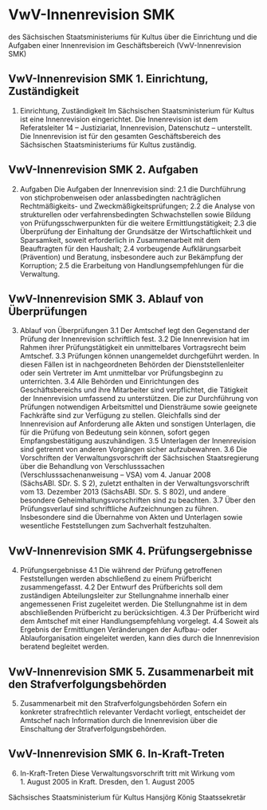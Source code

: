 # VwV-Innenrevision SMK

des Sächsischen Staatsministeriums für Kultus über die Einrichtung und die Aufgaben einer Innenrevision im Geschäftsbereich (VwV-Innenrevision SMK)

## VwV-Innenrevision SMK 1. Einrichtung, Zuständigkeit

1. Einrichtung, Zuständigkeit Im Sächsischen Staatsministerium für Kultus ist eine Innenrevision eingerichtet. Die Innenrevision ist dem Referatsleiter 14 – Justiziariat, Innenrevision, Datenschutz – unterstellt.  Die Innenrevision ist für den gesamten Geschäftsbereich des Sächsischen Staatsministeriums für Kultus zuständig. 
## VwV-Innenrevision SMK 2. Aufgaben

2. Aufgaben Die Aufgaben der Innenrevision sind: 2.1 die Durchführung von stichprobenweisen oder anlassbedingten nachträglichen Rechtmäßigkeits- und Zweckmäßigkeitsprüfungen; 2.2 die Analyse von strukturellen oder verfahrensbedingten Schwachstellen sowie Bildung von Prüfungsschwerpunkten für die weitere Ermittlungstätigkeit; 2.3 die Überprüfung der Einhaltung der Grundsätze der Wirtschaftlichkeit und Sparsamkeit, soweit erforderlich in Zusammenarbeit mit dem Beauftragten für den Haushalt; 2.4 vorbeugende Aufklärungsarbeit (Prävention) und Beratung, insbesondere auch zur Bekämpfung der Korruption; 2.5 die Erarbeitung von Handlungsempfehlungen für die Verwaltung. 
## VwV-Innenrevision SMK 3. Ablauf von Überprüfungen

3. Ablauf von Überprüfungen 3.1 Der Amtschef legt den Gegenstand der Prüfung der Innenrevision schriftlich fest. 3.2 Die Innenrevision hat im Rahmen ihrer Prüfungstätigkeit ein unmittelbares Vortragsrecht beim Amtschef. 3.3 Prüfungen können unangemeldet durchgeführt werden. In diesen Fällen ist in nachgeordneten Behörden der Dienststellenleiter oder sein Vertreter im Amt unmittelbar vor Prüfungsbeginn zu unterrichten. 3.4 Alle Behörden und Einrichtungen des Geschäftsbereichs und ihre Mitarbeiter sind verpflichtet, die Tätigkeit der Innenrevision umfassend zu unterstützen. Die zur Durchführung von Prüfungen notwendigen Arbeitsmittel und Diensträume sowie geeignete Fachkräfte sind zur Verfügung zu stellen. Gleichfalls sind der Innenrevision auf Anforderung alle Akten und sonstigen Unterlagen, die für die Prüfung von Bedeutung sein können, sofort gegen Empfangsbestätigung auszuhändigen. 3.5 Unterlagen der Innenrevision sind getrennt von anderen Vorgängen sicher aufzubewahren. 3.6 Die Vorschriften der Verwaltungsvorschrift der Sächsischen Staatsregierung über die Behandlung von Verschlusssachen (Verschlusssachenanweisung – VSA) vom 4. Januar 2008 (SächsABl. SDr. S. S 2), zuletzt enthalten in der Verwaltungsvorschrift vom 13. Dezember 2013 (SächsABl. SDr. S. S 802), und andere besondere Geheimhaltungsvorschriften sind zu beachten. 3.7 Über den Prüfungsverlauf sind schriftliche Aufzeichnungen zu führen. Insbesondere sind die Übernahme von Akten und Unterlagen sowie wesentliche Feststellungen zum Sachverhalt festzuhalten. 
## VwV-Innenrevision SMK 4. Prüfungsergebnisse

4. Prüfungsergebnisse 4.1 Die während der Prüfung getroffenen Feststellungen werden abschließend zu einem Prüfbericht zusammengefasst. 4.2 Der Entwurf des Prüfberichts soll dem zuständigen Abteilungsleiter zur Stellungnahme innerhalb einer angemessenen Frist zugeleitet werden. Die Stellungnahme ist in dem abschließenden Prüfbericht zu berücksichtigen. 4.3 Der Prüfbericht wird dem Amtschef mit einer Handlungsempfehlung vorgelegt. 4.4 Soweit als Ergebnis der Ermittlungen Veränderungen der Aufbau- oder Ablauforganisation eingeleitet werden, kann dies durch die Innenrevision beratend begleitet werden. 
## VwV-Innenrevision SMK 5. Zusammenarbeit mit den Strafverfolgungsbehörden

5. Zusammenarbeit mit den Strafverfolgungsbehörden Sofern ein konkreter strafrechtlich relevanter Verdacht vorliegt, entscheidet der Amtschef nach Information durch die Innenrevision über die Einschaltung der Strafverfolgungsbehörden. 
## VwV-Innenrevision SMK 6. In-Kraft-Treten

6. In-Kraft-Treten Diese Verwaltungsvorschrift tritt mit Wirkung vom 1. August 2005 in Kraft. Dresden, den 1. August 2005

Sächsisches Staatsministerium für Kultus  Hansjörg König  Staatssekretär

